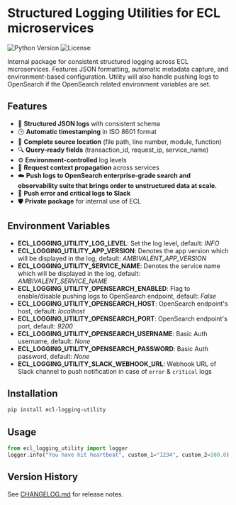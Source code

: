 # Structured Logging Utilities for ECL microservices

![Python Version](https://img.shields.io/badge/python-3.8%2B-blue)
![License](https://img.shields.io/badge/license-Proprietary-lightgrey)

Internal package for consistent structured logging across ECL microservices. Features JSON formatting, automatic metadata capture, and environment-based configuration. Utility will also handle pushing logs to OpenSearch if the OpenSearch related environment variables are set.

## Features

- 📝 **Structured JSON logs** with consistent schema
- 🕒 **Automatic timestamping** in ISO 8601 format
- 📍 **Complete source location** (file path, line number, module, function)
- 🔍 **Query-ready fields** (transaction_id, request_ip, service_name)
- ⚙️ **Environment-controlled** log levels
- 🔗 **Request context propagation** across services
- ☁️ **Push logs to OpenSearch enterprise-grade search and observability suite that brings order to unstructured data at scale.**
- 👖 **Push error and critical logs to Slack**
- 🛡 **Private package** for internal use of ECL

## Environment Variables
- **ECL_LOGGING_UTILITY_LOG_LEVEL**: Set the log level, default: *INFO*
- **ECL_LOGGING_UTILITY_APP_VERSION**: Denotes the app version which will be displayed in the log, default: *AMBIVALENT_APP_VERSION*
- **ECL_LOGGING_UTILITY_SERVICE_NAME**: Denotes the service name which will be displayed in the log, default: *AMBIVALENT_SERVICE_NAME*
- **ECL_LOGGING_UTILITY_OPENSEARCH_ENABLED**: Flag to enable/disable pushing logs to OpenSearch endpoint, default: *False*
- **ECL_LOGGING_UTILITY_OPENSEARCH_HOST**: OpenSearch endpoint's host, default: *localhost*
- **ECL_LOGGING_UTILITY_OPENSEARCH_PORT**: OpenSearch endpoint's port, default: *9200*
- **ECL_LOGGING_UTILITY_OPENSEARCH_USERNAME**: Basic Auth username, default: *None*
- **ECL_LOGGING_UTILITY_OPENSEARCH_PASSWORD**: Basic Auth password, default: *None*
- **ECL_LOGGING_UTILITY_SLACK_WEBHOOK_URL**: Webhook URL of Slack channel to push notification in case of `error` & `critical` logs

## Installation

```bash
pip install ecl-logging-utility
```

## Usage
```python
from ecl_logging_utility import logger
logger.info("You have hit heartbeat", custom_1="1234", custom_2=500.0)
```

## Version History  
See [CHANGELOG.md](CHANGELOG.md) for release notes.  